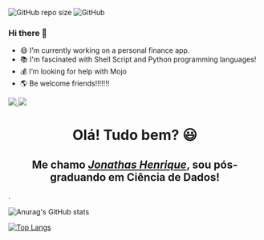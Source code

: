 ![GitHub repo size](https://img.shields.io/github/repo-size/jonathashenrique7/jonathashenrique7) ![GitHub](https://img.shields.io/github/license/jonathashenrique7/jonathashenrique7) 

### Hi there 👋 #### 

-  😄 I’m currently working on a personal finance app.
-  📚 I'm fascinated with Shell Script and Python programming languages!
-  💰 I’m looking for help with Mojo 
-  🌎 Be welcome friends!!!!!!!


<a href="https://www.instagram.com/grinn7code/" target="_blank">
  <img src="https://img.shields.io/badge/-Instagram-%340F63?style=for-the-badge&logo=instagram&logoColor=white" target="_blank">
</a>

<a href="https://t.me/JonathasPocidonio" target="_blank">
  <img src="https://img.shields.io/badge/-Telegram-%FF0000?style=for-the-badge&logo=telegram&logoColor=white" target="_blank">
</a><br />

<div>
  <h1 align="center">Olá! Tudo bem? 😃️</h1>
  <h2 align="center">Me chamo <a href="https://www.linkedin.com/in/jonathas-henrique-pocidonio-2256b3245/"><i>Jonathas Henrique</i></a>, sou pós-graduando em Ciência de Dados!</h2>.
</div>

![Anurag's GitHub stats](https://github-readme-stats.vercel.app/api?username=jonathashenrique7&show_icons=true&theme=merko)

[![Top Langs](https://github-readme-stats.vercel.app/api/top-langs/?username=jonathashenrique7&layout=donut)](https://github.com/anuraghazra/github-readme-stats)


